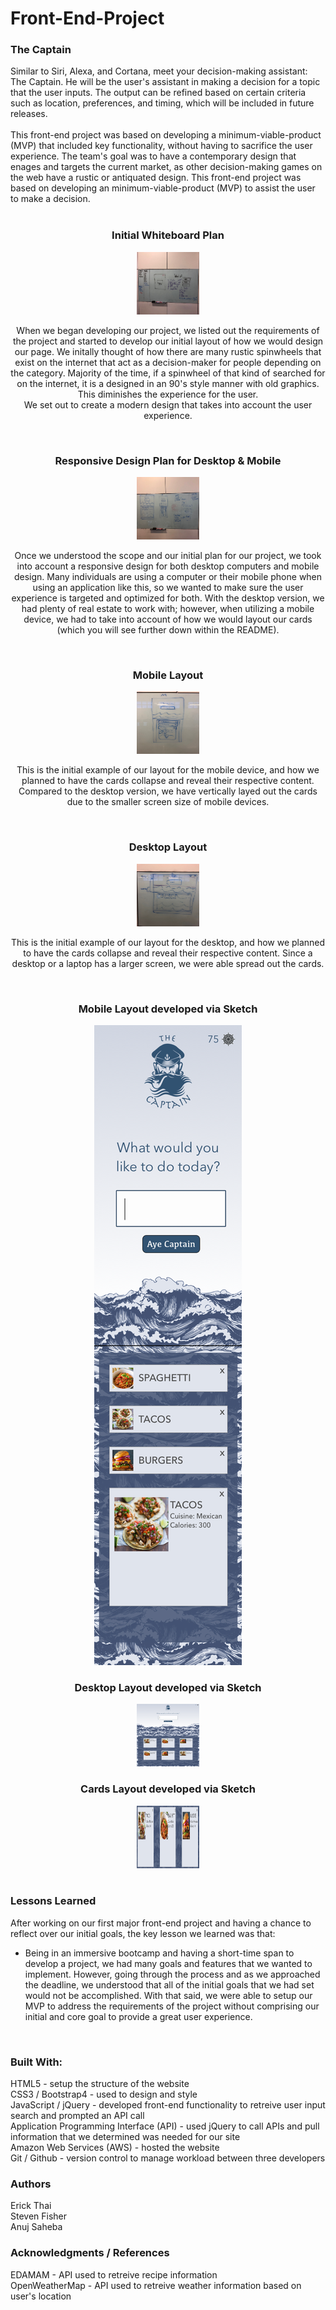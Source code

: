 # Front-End-Project

<h3>The Captain</h3>
Similar to Siri, Alexa, and Cortana, meet your decision-making assistant: The Captain.  He will be the user's assistant in making a decision for a topic that the user inputs. The output can be refined based on certain criteria such as location, preferences, and timing, which will be included in future releases.
<br>
<br>
This front-end project was based on developing a minimum-viable-product (MVP) that included key functionality, without having to sacrifice the user experience. The team's goal was to have a contemporary design that enages and targets the current market, as other decision-making games on the web have a rustic or antiquated design. This front-end project was based on developing an minimum-viable-product (MVP) to assist the user to make a decision.
<br>
<br>


<div style = "display: block; margin-left: auto; margin-right: auto; text-align: center">
<h3>Initial Whiteboard Plan</h3>
<img src="/img/planning/whiteboard_initial.png" style="height:100px; width:100px" alt="whiteboard_plan" >
<p> When we began developing our project, we listed out the requirements of the project and started to develop our initial layout of how we would design our page. We initally thought of how there are many rustic spinwheels that exist on the internet that act as a decision-maker for people depending on the category. Majority of the time, if a spinwheel of that kind of searched for on the internet, it is a designed in an 90's style manner with old graphics. This diminishes the experience for the user.
<br>
We set out to create a modern design that takes into account the user experience.
</p>
<br>
<h3>Responsive Design Plan for Desktop & Mobile</h3>
<img src="/img/planning/response_plan.png" style="height:100px; width:100px" alt="responsive_design">
<p>Once we understood the scope and our initial plan for our project, we took into account a responsive design for both desktop computers and mobile design. Many individuals are using a computer or their mobile phone when using an application like this, so we wanted to make sure the user experience is targeted and optimized for both. With the desktop version, we had plenty of real estate to work with; however, when utilizing a mobile device, we had to take into account of how we would layout our cards (which you will see further down within the README).</p>
<br>
<h3>Mobile Layout</h3>
<img src="/img/planning/mobile_layout.png" style="height:100px; width:100px" alt="mobile_layout">
<p> This is the initial example of our layout for the mobile device, and how we planned to have the cards collapse and reveal their respective content. Compared to the desktop version, we have vertically layed out the cards due to the smaller screen size of mobile devices.
</p>
<br>
<h3>Desktop Layout</h3>
<img src="/img/planning/desktop_layout.png" style="height:100px; width:100px" alt="desktop_layout">
<p> This is the initial example of our layout for the desktop, and how we planned to have the cards collapse and reveal their respective content. Since a desktop or a laptop has a larger screen, we were able spread out the cards.
</p>
<br>
<h3 style ="text-center">Mobile Layout developed via Sketch</h3>
<img style="text-center" src="/img/planning/sketch_wireframe.png" style="height:100px; width:100px" alt="sketch_wireframe">
<br>
<h3>Desktop Layout developed via Sketch</h3>
<img src="/img/planning/desktop_wireframe.png" style="height:100px; width:100px" alt="desktop_wireframe">
<br>
<h3>Cards Layout developed via Sketch</h3>
<img src="/img/planning/cards_wireframe.png" style="height:100px; width:100px" alt="cards_wireframe">
</div>
<br>

<h3>Lessons Learned</h3>
<p>After working on our first major front-end project and having a chance to reflect over our initial goals, the key lesson we learned was that:
    <ul>
        <li>Being in an immersive bootcamp and having a short-time span to develop a project, we had many goals and features that we wanted to implement. However, going through the process and as we approached the deadline, we understood that all of the initial goals that we had set would not be accomplished. With that said, we were able to setup our MVP to address the requirements of the project without comprising our initial and core goal to provide a great user experience. </li>
    </ul>
</p>
<br>

<h3>Built With:</h3>
HTML5 - setup the structure of the website
<br>
CSS3 / Bootstrap4 - used to design and style 
<br>
JavaScript / jQuery - developed front-end functionality to retreive user input search and prompted an API call 
<br>
Application Programming Interface (API) - used jQuery to call APIs and pull information that we determined was needed for our site
<br>
Amazon Web Services (AWS) - hosted the website 
<br>
Git / Github - version control to manage workload between three developers
<br>

<h3>Authors</h3>
Erick Thai 
<br>
Steven Fisher
<br>
Anuj Saheba
<br>

<h3>Acknowledgments / References</h3>
EDAMAM - API used to retreive recipe information
<br>
OpenWeatherMap - API used to retreive weather information based on user's location

